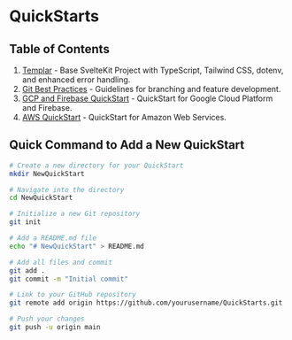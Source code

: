 # QuickStarts

## Table of Contents
1. [Templar](./Templar/README.md) - Base SvelteKit Project with TypeScript, Tailwind CSS, dotenv, and enhanced error handling.
2. [Git Best Practices](./GitBestPractices/README.md) - Guidelines for branching and feature development.
3. [GCP and Firebase QuickStart](./GCPFirebaseQuickStart/README.md) - QuickStart for Google Cloud Platform and Firebase.
4. [AWS QuickStart](./AWSQuickStart/README.md) - QuickStart for Amazon Web Services.

## Quick Command to Add a New QuickStart

```bash
# Create a new directory for your QuickStart
mkdir NewQuickStart

# Navigate into the directory
cd NewQuickStart

# Initialize a new Git repository
git init

# Add a README.md file
echo "# NewQuickStart" > README.md

# Add all files and commit
git add .
git commit -m "Initial commit"

# Link to your GitHub repository
git remote add origin https://github.com/yourusername/QuickStarts.git

# Push your changes
git push -u origin main
